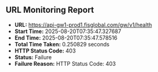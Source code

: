 ## URL Monitoring Report

- **URL:** https://api-gw1-prod1.fisglobal.com/gw/v1/health
- **Start Time:** 2025-08-20T07:35:47.327687
- **End Time:** 2025-08-20T07:35:47.578516
- **Total Time Taken:** 0.250829 seconds
- **HTTP Status Code:** 403
- **Status:** Failure
- **Failure Reason:** HTTP Status Code: 403
